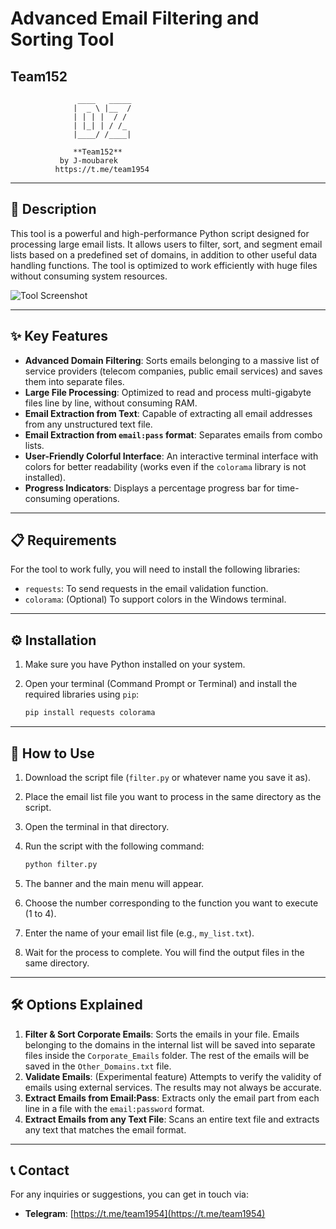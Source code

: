 # Advanced Email Filtering and Sorting Tool

## Team152

                   ____   _____ 
                  |  _ \ |__  / 
                  | | | |  / /  
                  | |_| | / /_  
                  |____/ /____| 

                  **Team152**
               by J-moubarek
              https://t.me/team1954

---

## 📝 Description

This tool is a powerful and high-performance Python script designed for processing large email lists. It allows users to filter, sort, and segment email lists based on a predefined set of domains, in addition to other useful data handling functions. The tool is optimized to work efficiently with huge files without consuming system resources.

![Tool Screenshot](http://googleusercontent.com/file_content/1)

---

## ✨ Key Features

- **Advanced Domain Filtering**: Sorts emails belonging to a massive list of service providers (telecom companies, public email services) and saves them into separate files.
- **Large File Processing**: Optimized to read and process multi-gigabyte files line by line, without consuming RAM.
- **Email Extraction from Text**: Capable of extracting all email addresses from any unstructured text file.
- **Email Extraction from `email:pass` format**: Separates emails from combo lists.
- **User-Friendly Colorful Interface**: An interactive terminal interface with colors for better readability (works even if the `colorama` library is not installed).
- **Progress Indicators**: Displays a percentage progress bar for time-consuming operations.

---

## 📋 Requirements

For the tool to work fully, you will need to install the following libraries:

- `requests`: To send requests in the email validation function.
- `colorama`: (Optional) To support colors in the Windows terminal.

---

## ⚙️ Installation

1.  Make sure you have Python installed on your system.
2.  Open your terminal (Command Prompt or Terminal) and install the required libraries using `pip`:

    ```bash
    pip install requests colorama
    ```

---

## 🚀 How to Use

1.  Download the script file (`filter.py` or whatever name you save it as).
2.  Place the email list file you want to process in the same directory as the script.
3.  Open the terminal in that directory.
4.  Run the script with the following command:

    ```bash
    python filter.py
    ```

5.  The banner and the main menu will appear.
6.  Choose the number corresponding to the function you want to execute (1 to 4).
7.  Enter the name of your email list file (e.g., `my_list.txt`).
8.  Wait for the process to complete. You will find the output files in the same directory.

---

## 🛠️ Options Explained

1.  **Filter & Sort Corporate Emails**: Sorts the emails in your file. Emails belonging to the domains in the internal list will be saved into separate files inside the `Corporate_Emails` folder. The rest of the emails will be saved in the `Other_Domains.txt` file.
2.  **Validate Emails**: (Experimental feature) Attempts to verify the validity of emails using external services. The results may not always be accurate.
3.  **Extract Emails from Email:Pass**: Extracts only the email part from each line in a file with the `email:password` format.
4.  **Extract Emails from any Text File**: Scans an entire text file and extracts any text that matches the email format.

---

## 📞 Contact

For any inquiries or suggestions, you can get in touch via:

- **Telegram**: [https://t.me/team1954](https://t.me/team1954)
